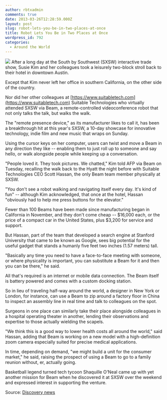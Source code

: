 ```yaml
---
author: rbtxadmin
comments: true
date: 2013-03-26T12:28:59.000Z
layout: post
slug: robot-lets-you-be-in-two-places-at-once
title: Robot Lets You Be in Two Places at Once
wordpress_id: 792
categories:
  - Around the World
---
```


![](http://static.ddmcdn.com/gif/beam-remote-presence-robot-660.jpg) After a long day at the South by Southwest (SXSW) interactive trade show, Susie Kim and her colleagues took a leisurely two-block stroll back to their hotel in downtown Austin.

Except that Kim never left her office in southern California, on the other side of the country.

Nor did her other colleagues at [https://www.suitabletech.com](https://www.suitabletech.com) Suitable Technologies who virtually attended SXSW via Beam, a remote-controlled videoconference robot that not only talks the talk, but walks the walk.

The "remote presence device," as its manufacturer likes to call it, has been a breakthrough hit at this year's SXSW, a 10-day showcase for innovative technology, indie film and new music that wraps on Sunday.

Using the cursor keys on her computer, users can twist and move a Beam in any direction they like -- enabling them to just roll up to someone and say hello, or walk alongside people while keeping up a conversation.

"People loved it. They took pictures. We chatted," Kim told AFP via Beam on Tuesday, recalling the walk back to the Hyatt the night before with Suitable Technologies CEO Scott Hassan, the only Beam team member physically at SXSW.

"You don't see a robot walking and navigating itself every day. It's kind of fun" -- although Kim acknowledged, that once at the hotel, Hassan "obviously had to help me press buttons for the elevator."

Fewer than 100 Beams have been made since manufacturing began in California in November, and they don't come cheap -- $16,000 each, or the price of a compact car in the United States, plus $3,200 for service and support.

But Hassan, part of the team that developed a search engine at Stanford University that came to be known as Google, sees big potential for the useful gadget that stands a humanly five feet two inches (1.57 meters) tall.

"Basically any time you need to have a face-to-face meeting with someone, or where physicality is important, you can substitute a Beam for it and then you can be there," he said.

All that's required is an internet or mobile data connection. The Beam itself is battery powered and comes with a custom docking station.

So in lieu of traveling half-way around the world, a designer in New York or London, for instance, can use a Beam to zip around a factory floor in China to inspect an assembly line in real time and talk to colleagues on the spot.

Surgeons in one place can similarly take their place alongside colleagues in a hospital operating theater in another, lending their observations and expertise to those actually wielding the scapels.

"We think this is a good way to lower health costs all around the world," said Hassan, adding that Beam is working on a new model with a high-definition zoom camera especially suited for precise medical applications.

In time, depending on demand, "we might build a unit for the consumer market," he said, raising the prospect of using a Beam to go to a family reunion without, er, actually going.

Basketball legend turned tech tycoon Shaquille O'Neal came up with yet another mission for Beam when he discovered it at SXSW over the weekend and expressed interest in supporting the venture.

Source: [Discovery news](http://news.discovery.com/tech/robotics/robot-lets-you-be-two-places-once-130313.htm)
